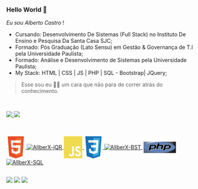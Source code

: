 ### **Hello World** 👋 
_Eu sou Alberto Castro_ !  

- Cursando: Desenvolvimento De Sistemas (Full Stack) no Instituto De Ensino e Pesquisa Da Santa Casa SJC;<br>
- Formado: Pós Graduação (Lato Sensu) em Gestão & Governança de T.I pela Universidade Paulista;<br>
- Formado: Análise e Desenvolvimento de Sistemas pela Universidade Paulista;<br>
- My Stack: HTML | CSS | JS | PHP | SQL - Bootstrap| JQuery;<br> 


 > Esse sou eu 🙋‍♂️ um cara que não para de correr atrás do conhecimento.

 <br><div>
  <a href="https://github.com/AllberX">
  <img height="120em" src="https://github-readme-stats.vercel.app/api?username=AllberX&show_icons=true&theme=chartreuse-dark&include_all_commits=true&count_private=true"/>
 <img height="120em" src="https://github-readme-stats.vercel.app/api/top-langs/?username=AllberX&layout=compact&langs_count=16&theme=chartreuse-dark"/>
      </div> 
  
  ##
  
  <div style="display: inline_block"><br>
  <img align="center" alt="AllberX-HTML" height="60" width="50" src="https://raw.githubusercontent.com/devicons/devicon/master/icons/html5/html5-original.svg">
  <img align="center" alt="AllberX-jQR" height="40" width="125" src="https://img.shields.io/badge/jQuery-0769AD?style=for-the-badge&logo=jquery&logoColor=white"> 
  <img align="center" alt="AllberX-Js" height="60" width="50" src="https://raw.githubusercontent.com/devicons/devicon/master/icons/javascript/javascript-plain.svg"> 
  <img align="center" alt="AllberX-CSS" height="60" width="50" src="https://raw.githubusercontent.com/devicons/devicon/master/icons/css3/css3-original.svg">
  <img align="center" alt="AllberX-BST" height="40" width="125" src="https://img.shields.io/badge/Bootstrap-563D7C?style=for-the-badge&logo=bootstrap&logoColor=white">
  <img align="center" alt="AllberX-PHP" height="60" width="90" src="https://raw.githubusercontent.com/devicons/devicon/master/icons/php/php-original.svg"> 
  <img align="center" alt="AllberX-SQL" height="40" width="125" src="https://img.shields.io/badge/MySQL-00000F?style=for-the-badge&logo=mysql&logoColor=white"> 
</div>
  
  
  ##
  
  <div>
 <a href="https://www.youtube.com/channel/UCHQFhmUvPmasvEBKBTFUXuQ/videos" target="_blank"><img src="https://img.shields.io/badge/YouTube-FF0000?style=for-the-badge&logo=youtube&logoColor=white" target="_blank"></a>
 <a href = "mailto:allber.analista@gmail.com"><img src="https://img.shields.io/badge/-Gmail-%23333?style=for-the-badge&logo=gmail&logoColor=white" target="_blank"></a>
  <a href="https://www.linkedin.com/in/albertocastrosilva/" target="_blank"><img src="https://img.shields.io/badge/-LinkedIn-%230077B5?style=for-the-badge&logo=linkedin&logoColor=white" target="_blank"></a>
